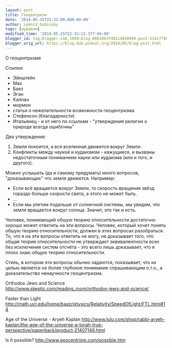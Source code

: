 ```yaml
---
layout: post
title: Геоцентризм
date: '2014-05-25T22:32:00.000-04:00'
author: Leonid Dubinsky
tags: [иудаизм]
modified_time: '2014-05-25T22:32:22.377-04:00'
blogger_id: tag:blogger.com,1999:blog-8681083740214020499.post-5341779838661930958
blogger_orig_url: https://blog.dub.podval.org/2014/05/blog-post.html
---
```


О геоцентризме

Ссылки:
  * Эйнштейн
  * Мах
  * Баез
  * Эган
  * Каплан
  * мормон
  * статья о нежелательности возможности геоцентризма
  * Стефенсон (благодарности)
  * Итальянец - и от него по ссылкам - "утверждения религии о природе всегда ошибочны"

Два утверждения:
1) Земля покоится, а вся вселенная движется вокруг Земли.
2) Конфликты между наукой и иудаизмом - кажущиеся, и вызваны недостаточным пониманием науки или иудаизма (или и того, и другого).

Можно услышать (да и самому придумать) много вопросов, "доказывающих" что земля движется. Например:
- Если всё вращается вокруг Земли, то скорость вращения звёзд гораздо больше скорости света, а этого не может быть.
- ...
- Если мы улетим подальше от солнечной системы, мы увидим, что земля вращается вокруг солнца. Значит, это так и есть.

Человек, понимающий обшую теорию относительности достаточно хорошо может ответить на эти вопросы. Человек, который хочет
понять обшую теорию относительности, должен в этих вопросах разобраться. То, что я на эти вопросы ответить не могу, не
доказывает того, что общая теория относительности не утверждает эквивалентности всех без исключения систем отсчёта - это
всего лишь доказывает, что я плохо знаю общую теорию относительности.

Стиль, в котором эти вопросы обычно задаются, показывает, что их целью является не более глубокое понимание спрашивающим
о.т.о., а доказательство ненаучности геоцентризма.

Orthodox Jews and Science http://www.skeptic.com/reading_room/orthodox-jews-and-science/

Faster than Light http://math.ucr.edu/home/baez/physics/Relativity/SpeedOfLight/FTL.html#14

Age of the Universe - Aryeh Kaplan http://www.lulu.com/shop/rabbi-aryeh-kaplan/the-age-of-the-universe-a-torah-true-perspective/paperback/product-21407149.html

Is it possible? http://www.geocentrism.com/possible.htm
